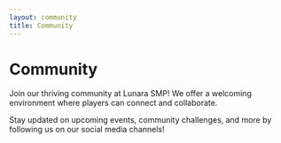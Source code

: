 ```yaml
---
layout: community
title: Community
---
```


<div class="community-content">
    <h1>Community</h1>
    <p>Join our thriving community at Lunara SMP! We offer a welcoming environment where players can connect and collaborate.</p>
    <p>Stay updated on upcoming events, community challenges, and more by following us on our social media channels!</p>
</div>
